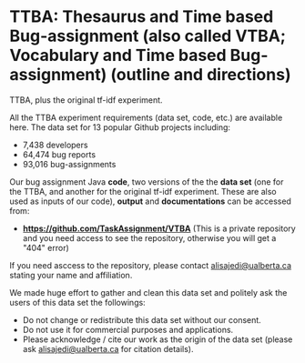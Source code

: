 # TTBA: Thesaurus and Time based Bug-assignment (also called VTBA; Vocabulary and Time based Bug-assignment) (outline and directions)
TTBA, plus the original tf-idf experiment.

All the TTBA experiment requirements (data set, code, etc.) are available here.
The data set for 13 popular Github projects including:
- 7,438 developers
- 64,474 bug reports
- 93,016 bug-assignments

Our bug assignment Java **code**, two versions of the the **data set** (one for the TTBA, and another for the original tf-idf experiment. These are also used as inputs of our code), **output** and **documentations** can be accessed from: 

- **https://github.com/TaskAssignment/VTBA**
(This is a private repository and you need access to see the repository, otherwise you will get a "404" error)

If you need asccess to the repository, please contact alisajedi@ualberta.ca stating your name and affiliation.

We made huge effort to gather and clean this data set and politely ask the users of this data set the followings:
- Do not change or redistribute this data set without our consent.
- Do not use it for commercial purposes and applications.
- Please acknowledge / cite our work as the origin of the data set (please ask alisajedi@ualberta.ca for citation details).
